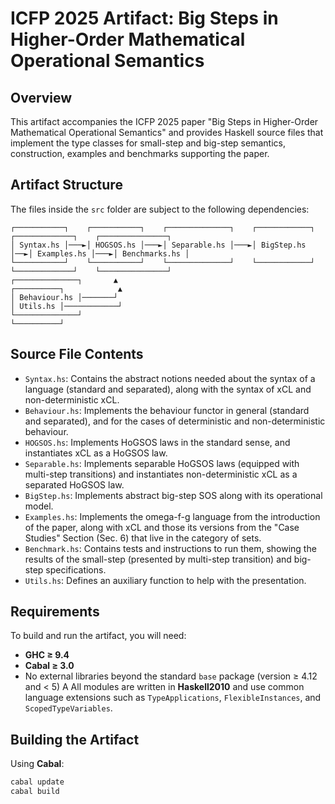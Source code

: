# ICFP 2025 Artifact: Big Steps in Higher-Order Mathematical Operational Semantics

## Overview

This artifact accompanies the ICFP 2025 paper "Big Steps in Higher-Order Mathematical Operational Semantics" and provides Haskell source files that implement the type classes for small-step and big-step semantics, construction, examples and benchmarks supporting the paper. 

## Artifact Structure

The files inside the ``src`` folder are subject to the following dependencies:

```                                             
┌───────────┐    ┌───────────┐    ┌──────────────┐    ┌────────────┐   ┌─────────────┐    ┌───────────────┐
│ Syntax.hs │───►│ HOGSOS.hs │───►│ Separable.hs │───►│ BigStep.hs │──►│ Examples.hs │───►│ Benchmarks.hs │
└───────────┘    └───────────┘    └──────────────┘    └────────────┘   └─────────────┘    └───────────────┘ 
┌──────────────┐       ▲                                                  ┌──────────┐            ▲  
│ Behaviour.hs │───────┘                                                  │ Utils.hs │────────────┘
└──────────────┘                                                          └──────────┘
```

## Source File Contents


- ``Syntax.hs``: Contains the abstract notions needed about the syntax of a language (standard and separated), along with the syntax of xCL and non-deterministic xCL.
- ``Behaviour.hs``: Implements the behaviour functor in general (standard and separated), and for the cases of deterministic and non-deterministic behaviour.
- ``HOGSOS.hs``: Implements HoGSOS laws in the standard sense, and instantiates xCL as a HoGSOS law.
- ``Separable.hs``: Implements separable HoGSOS laws (equipped with multi-step transitions) and instantiates non-deterministic xCL as a separated HoGSOS law.
- ``BigStep.hs``: Implements abstract big-step SOS along with its operational model.
- ``Examples.hs``: Implements the omega-f-g language from the introduction of the paper, along with xCL and those its versions from the "Case Studies" Section (Sec. 6)
that live in the category of sets.
- ``Benchmark.hs``: Contains tests and instructions to run them, showing the results of the small-step (presented by multi-step transition) and big-step specifications.
- ``Utils.hs``: Defines an auxiliary function to help with the presentation.

## Requirements

To build and run the artifact, you will need:

- **GHC   ≥ 9.4**
- **Cabal ≥ 3.0**
- No external libraries beyond the standard `base` package (version ≥ 4.12 and < 5)
A
All modules are written in **Haskell2010** and use common language extensions such as `TypeApplications`, `FlexibleInstances`, and `ScopedTypeVariables`.

## Building the Artifact
Using **Cabal**:

```bash
cabal update
cabal build
```
